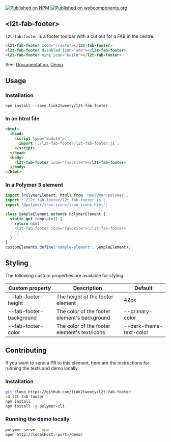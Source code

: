 [![Published on NPM](https://img.shields.io/npm/v/l2t-fab-footer.svg)](https://www.npmjs.com/package/l2t-fab-footer)
[![Published on webcomponents.org](https://img.shields.io/badge/webcomponents.org-published-blue.svg)](https://www.webcomponents.org/element/l2t-fab-footer)

## &lt;l2t-fab-footer&gt;

`l2t-fab-footer` is a footer toolbar with a cut out for a FAB in the centre.

<!--
```
<custom-element-demo>
  <template>
    <script type="module">
      import 'https://cdn.jsdelivr.net/gh/Link2Twenty/l2t-fab-footer@build/build/bundle.js';
    </script>
    <next-code-block></next-code-block>
  </template>
</custom-element-demo>
```
-->
```html
<l2t-fab-footer icon="create"></l2t-fab-footer>
<l2t-fab-footer disabled icon="add"></l2t-fab-footer>
<l2t-fab-footer mini icon="build"></l2t-fab-footer>
```

See: [Documentation](https://www.webcomponents.org/element/l2t-fab-footer), [Demo](https://www.webcomponents.org/element/l2t-fab-footer/demo/demo/index.html).

## Usage

### Installation

```
npm install --save link2twenty/l2t-fab-footer
```

### In an html file
```html
<html>
  <head>
    <script type="module">
      import './l2t-fab-footer/l2t-fab-footer.js';
    </script>
  </head>
  <body>
    <l2t-fab-footer icon="favorite"></l2t-fab-footer>
  </body>
</html>
```

### In a Polymer 3 element
```js
import {PolymerElement, html} from '@polymer/polymer';
import './l2t-fab-footer/l2t-fab-footer.js';
import '@polymer/iron-icons/iron-icons.html';

class SampleElement extends PolymerElement {
  static get template() {
    return html`
    <l2t-fab-footer icon="favorite"></l2t-fab-footer>
    `;
  }
}
customElements.define('sample-element', SampleElement);
```

## Styling

The following custom properties are available for styling:

| Custom property | Description | Default |
|----------------|-------------|-------------|
| --fab-footer-height | The height of the footer element | 42px |
| --fab-footer-background | The color of the footer element's background | --primary-color |
| --fab-footer-color | The color of the footer element's text/icons | --dark-theme-text-color |

## Contributing
If you want to send a PR to this element, here are
the instructions for running the tests and demo locally:

### Installation
```sh
git clone https://github.com/link2twenty/l2t-fab-footer
cd l2t-fab-footer
npm install
npm install -g polymer-cli
```

### Running the demo locally
```sh
polymer serve --npm
open http://localhost:<port>/demo/
```
